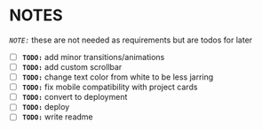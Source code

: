 # NOTES

*`NOTE:`* these are not needed as requirements but are todos for later

- [ ] **`TODO:`** add minor transitions/animations
- [ ] **`TODO:`** add custom scrollbar
- [ ] **`TODO:`** change text color from white to be less jarring
- [ ] **`TODO:`** fix mobile compatibility with project cards
- [ ] **`TODO:`** convert to deployment
- [ ] **`TODO:`** deploy
- [ ] **`TODO:`** write readme